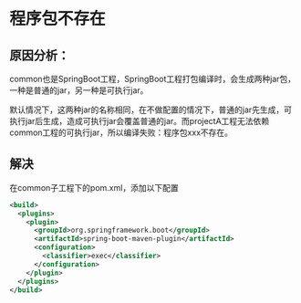 # 程序包不存在

## **原因分析：**

common也是SpringBoot工程，SpringBoot工程打包编译时，会生成两种jar包，一种是普通的jar，另一种是可执行jar。

默认情况下，这两种jar的名称相同，在不做配置的情况下，普通的jar先生成，可执行jar后生成，造成可执行jar会覆盖普通的jar。而projectA工程无法依赖common工程的可执行jar，所以编译失败：程序包xxx不存在。

## 解决

在common子工程下的pom.xml，添加以下配置

```xml
<build>
  <plugins>
    <plugin>
      <groupId>org.springframework.boot</groupId>
      <artifactId>spring-boot-maven-plugin</artifactId>
      <configuration>
        <classifier>exec</classifier>
      </configuration>
    </plugin>
  </plugins>
</build>
```

